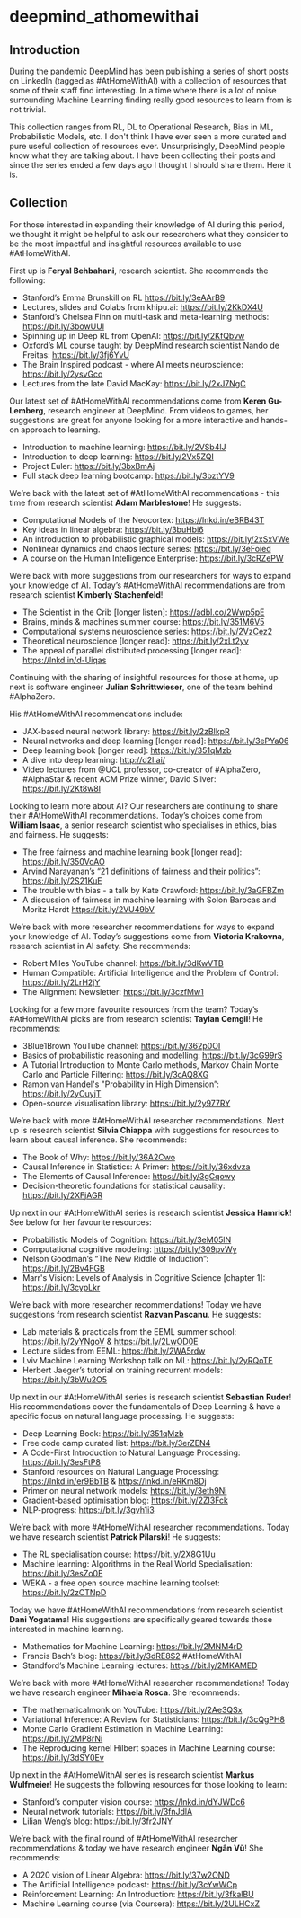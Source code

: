 # deepmind_athomewithai

## Introduction

During the pandemic DeepMind has been publishing a series of short posts on LinkedIn (tagged as #AtHomeWithAI) with a collection of resources that some of their staff find interesting. In a time where there is a lot of noise surrounding Machine Learning finding really good resources to learn from is not trivial.

This collection ranges from RL, DL to Operational Research, Bias in ML, Probabilistic Models, etc. I don't think I have ever seen a more curated and pure useful collection of resources ever. Unsurprisingly, DeepMind people know what they are talking about. I have been collecting their posts and since the series ended a few days ago I thought I should share them. Here it is.

## Collection

For those interested in expanding their knowledge of AI during this period, we thought it might be helpful to ask our researchers what they consider to be the most impactful and insightful resources available to use #AtHomeWithAI.

First up is **Feryal Behbahani**, research scientist. She recommends the following:

- Stanford’s Emma Brunskill on RL https://bit.ly/3eAArB9
- Lectures, slides and Colabs from khipu.ai: https://bit.ly/2KkDX4U
- Stanford’s Chelsea Finn on multi-task and meta-learning methods: https://bit.ly/3bowUUl
- Spinning up in Deep RL from OpenAI: https://bit.ly/2KfQbvw
- Oxford’s ML course taught by DeepMind research scientist Nando de Freitas: https://bit.ly/3fj6YvU
- The Brain Inspired podcast - where AI meets neuroscience: https://bit.ly/2ysvGco
- Lectures from the late David MacKay: https://bit.ly/2xJ7NgC

Our latest set of #AtHomeWithAI recommendations come from **Keren Gu-Lemberg**, research engineer at DeepMind. From videos to games, her suggestions are great for anyone looking for a more interactive and hands-on approach to learning.

- Introduction to machine learning: https://bit.ly/2VSb4lJ
- Introduction to deep learning: https://bit.ly/2Vx5ZQI
- Project Euler: https://bit.ly/3bxBmAj
- Full stack deep learning bootcamp: https://bit.ly/3bztYV9

We’re back with the latest set of #AtHomeWithAI recommendations - this time from research scientist **Adam Marblestone**! He suggests:

- Computational Models of the Neocortex: https://lnkd.in/eBRB43T
- Key ideas in linear algebra: https://bit.ly/3buHbi6
- An introduction to probabilistic graphical models: https://bit.ly/2xSxVWe
- Nonlinear dynamics and chaos lecture series: https://bit.ly/3eFoied
- A course on the Human Intelligence Enterprise: https://bit.ly/3cRZePW

We’re back with more suggestions from our researchers for ways to expand your knowledge of AI. Today’s #AtHomeWithAI recommendations are from research scientist **Kimberly Stachenfeld**!

- The Scientist in the Crib [longer listen]: https://adbl.co/2Wwp5pE
- Brains, minds & machines summer course: https://bit.ly/351M6V5
- Computational systems neuroscience series: https://bit.ly/2VzCez2
- Theoretical neuroscience [longer read]: https://bit.ly/2xLt2yv
- The appeal of parallel distributed processing [longer read]: https://lnkd.in/d-Uiqas

Continuing with the sharing of insightful resources for those at home, up next is software engineer **Julian Schrittwieser**, one of the team behind #AlphaZero.

His #AtHomeWithAI recommendations include:

- JAX-based neural network library: https://bit.ly/2zBIkpR
- Neural networks and deep learning [longer read]: https://bit.ly/3ePYa06
- Deep learning book [longer read]: https://bit.ly/351qMzb
- A dive into deep learning: http://d2l.ai/
- Video lectures from @UCL professor, co-creator of #AlphaZero, #AlphaStar & recent ACM Prize winner, David Silver: https://bit.ly/2Kt8w8l

Looking to learn more about AI? Our researchers are continuing to share their #AtHomeWithAI recommendations. Today’s choices come from **William Isaac**, a senior research scientist who specialises in ethics, bias and fairness. He suggests:

- The free fairness and machine learning book [longer read]: https://bit.ly/350VoAO
- Arvind Narayanan’s “21 definitions of fairness and their politics”: https://bit.ly/2S21KuE
- The trouble with bias - a talk by Kate Crawford: https://bit.ly/3aGFBZm
- A discussion of fairness in machine learning with Solon Barocas and Moritz Hardt https://bit.ly/2VU49bV

We’re back with more researcher recommendations for ways to expand your knowledge of AI. Today’s suggestions come from **Victoria Krakovna**, research scientist in AI safety. She recommends:

- Robert Miles YouTube channel: https://bit.ly/3dKwVTB
- Human Compatible: Artificial Intelligence and the Problem of Control: https://bit.ly/2LrH2jY
- The Alignment Newsletter: https://bit.ly/3czfMw1

Looking for a few more favourite resources from the team? Today’s #AtHomeWithAI picks are from research scientist **Taylan Cemgil**! He recommends:

- 3Blue1Brown YouTube channel: https://bit.ly/362p0OI
- Basics of probabilistic reasoning and modelling: https://bit.ly/3cG99rS
- A Tutorial Introduction to Monte Carlo methods, Markov Chain Monte Carlo and Particle Filtering: https://bit.ly/3cAQ8XG
- Ramon van Handel's "Probability in High Dimension”: https://bit.ly/2yOuyjT
- Open-source visualisation library: https://bit.ly/2y977RY

We’re back with more #AtHomeWithAI researcher recommendations. Next up is research scientist **Silvia Chiappa** with suggestions for resources to learn about causal inference. She recommends:

- The Book of Why: https://bit.ly/36A2Cwo
- Causal Inference in Statistics: A Primer: https://bit.ly/36xdvza
- The Elements of Causal Inference: https://bit.ly/3gCqowy
- Decision-theoretic foundations for statistical causality: https://bit.ly/2XFjAGR

Up next in our #AtHomeWithAI series is research scientist **Jessica Hamrick**! See below for her favourite resources:

- Probabilistic Models of Cognition: https://bit.ly/3eM05lN
- Computational cognitive modeling: https://bit.ly/309pvWy
- Nelson Goodman’s “The New Riddle of Induction”: https://bit.ly/2Bv4FGB
- Marr's Vision: Levels of Analysis in Cognitive Science [chapter 1]: https://bit.ly/3cypLkr

We’re back with more researcher recommendations! Today we have suggestions from research scientist **Razvan Pascanu**. He suggests:

- Lab materials & practicals from the EEML summer school: https://bit.ly/2yYNgoV & https://bit.ly/2LwOD0E
- Lecture slides from EEML: https://bit.ly/2WA5rdw
- Lviv Machine Learning Workshop talk on ML: https://bit.ly/2yRQoTE
- Herbert Jaeger’s tutorial on training recurrent models: https://bit.ly/3bWu2O5

Up next in our #AtHomeWithAI series is research scientist **Sebastian Ruder**! His recommendations cover the fundamentals of Deep Learning & have a specific focus on natural language processing. He suggests:

- Deep Learning Book: https://bit.ly/351qMzb
- Free code camp curated list: https://bit.ly/3erZEN4
- A Code-First Introduction to Natural Language Processing: https://bit.ly/3esFtP8
- Stanford resources on Natural Language Processing: https://lnkd.in/er9BbTB & https://lnkd.in/eRKm8Dj
- Primer on neural network models: https://bit.ly/3eth9Ni
- Gradient-based optimisation blog: https://bit.ly/2ZI3Fck
- NLP-progress: https://bit.ly/3gvh1i3

We’re back with more #AtHomeWithAI researcher recommendations. Today we have research scientist **Patrick Pilarski**! He suggests:

- The RL specialisation course: https://bit.ly/2X8G1Uu
- Machine learning: Algorithms in the Real World Specialisation: https://bit.ly/3esZo0E
- WEKA - a free open source machine learning toolset: https://bit.ly/2zCTNpD

Today we have #AtHomeWithAI recommendations from research scientist **Dani Yogatama**! His suggestions are specifically geared towards those interested in machine learning.

- Mathematics for Machine Learning: https://bit.ly/2MNM4rD
- Francis Bach’s blog: https://bit.ly/3dRE8S2 #AtHomeWithAI
- Standford’s Machine Learning lectures: https://bit.ly/2MKAMED

We’re back with more #AtHomeWithAI researcher recommendations! Today we have research engineer **Mihaela Rosca**. She recommends:

- The mathematicalmonk on YouTube: https://bit.ly/2Ae3QSx
- Variational Inference: A Review for Statisticians: https://bit.ly/3cQgPH8
- Monte Carlo Gradient Estimation in Machine Learning: https://bit.ly/2MP8rNi
- The Reproducing kernel Hilbert spaces in Machine Learning course: https://bit.ly/3dSY0Ev

Up next in the #AtHomeWithAI series is research scientist **Markus Wulfmeier**! He suggests the following resources for those looking to learn:

- Stanford’s computer vision course: https://lnkd.in/dYJWDc6
- Neural network tutorials: https://bit.ly/3fnJdlA
- Lilian Weng’s blog: https://bit.ly/3fr2JNY

We’re back with the final round of #AtHomeWithAI researcher recommendations & today we have research engineer **Ngân Vũ**! She recommends:

- A 2020 vision of Linear Algebra: https://bit.ly/37w2OND
- The Artificial Intelligence podcast: https://bit.ly/3cYwWCp
- Reinforcement Learning: An Introduction: https://bit.ly/3fkalBU
- Machine Learning course (via Coursera): https://bit.ly/2ULHCxZ

